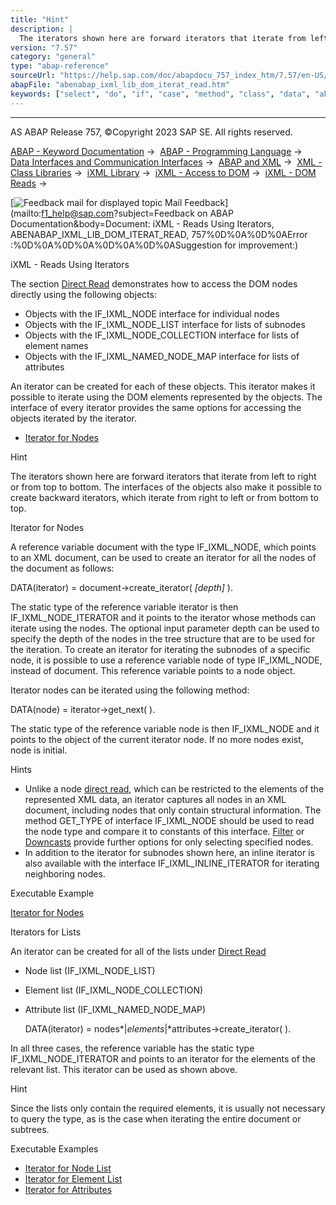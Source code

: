 ```yaml
---
title: "Hint"
description: |
  The iterators shown here are forward iterators that iterate from left to right or from top to bottom. The interfaces of the objects also make it possible to create backward iterators, which iterate from right to left or from bottom to top. Iterator for Nodes A reference variable document with the ty
version: "7.57"
category: "general"
type: "abap-reference"
sourceUrl: "https://help.sap.com/doc/abapdocu_757_index_htm/7.57/en-US/abenabap_ixml_lib_dom_iterat_read.htm"
abapFile: "abenabap_ixml_lib_dom_iterat_read.htm"
keywords: ["select", "do", "if", "case", "method", "class", "data", "abenabap", "ixml", "lib", "dom", "iterat", "read"]
---
```


* * *

AS ABAP Release 757, ©Copyright 2023 SAP SE. All rights reserved.

[ABAP - Keyword Documentation](https://help.sap.com/doc/abapdocu_757_index_htm/7.57/en-US/abenabap.htm) →  [ABAP - Programming Language](https://help.sap.com/doc/abapdocu_757_index_htm/7.57/en-US/abenabap_reference.htm) →  [Data Interfaces and Communication Interfaces](https://help.sap.com/doc/abapdocu_757_index_htm/7.57/en-US/abenabap_data_communication.htm) →  [ABAP and XML](https://help.sap.com/doc/abapdocu_757_index_htm/7.57/en-US/abenabap_xml.htm) →  [XML - Class Libraries](https://help.sap.com/doc/abapdocu_757_index_htm/7.57/en-US/abenabap_xml_libs.htm) →  [iXML Library](https://help.sap.com/doc/abapdocu_757_index_htm/7.57/en-US/abenabap_ixml_lib.htm) →  [iXML - Access to DOM](https://help.sap.com/doc/abapdocu_757_index_htm/7.57/en-US/abenabap_ixml_lib_dom_access.htm) →  [iXML - DOM Reads](https://help.sap.com/doc/abapdocu_757_index_htm/7.57/en-US/abenabap_ixml_lib_dom_access_read.htm) → 

 [![](Mail.gif?object=Mail.gif&sap-language=EN "Feedback mail for displayed topic") Mail Feedback](mailto:f1_help@sap.com?subject=Feedback on ABAP Documentation&body=Document: iXML - Reads Using Iterators, ABENABAP_IXML_LIB_DOM_ITERAT_READ, 757%0D%0A%0D%0AError
:%0D%0A%0D%0A%0D%0A%0D%0ASuggestion for improvement:)

iXML - Reads Using Iterators

The section [Direct Read](https://help.sap.com/doc/abapdocu_757_index_htm/7.57/en-US/abenabap_ixml_lib_dom_direct_read.htm) demonstrates how to access the DOM nodes directly using the following objects:

-   Objects with the IF\_IXML\_NODE interface for individual nodes
-   Objects with the IF\_IXML\_NODE\_LIST interface for lists of subnodes
-   Objects with the IF\_IXML\_NODE\_COLLECTION interface for lists of element names
-   Objects with the IF\_IXML\_NAMED\_NODE\_MAP interface for lists of attributes

An iterator can be created for each of these objects. This iterator makes it possible to iterate using the DOM elements represented by the objects. The interface of every iterator provides the same options for accessing the objects iterated by the iterator.

-   [Iterator for Nodes](#abenabap-ixml-lib-dom-iterat-read-1-------iterators-for-lists---@ITOC@@ABENABAP_IXML_LIB_DOM_ITERAT_READ_2)

Hint

The iterators shown here are forward iterators that iterate from left to right or from top to bottom. The interfaces of the objects also make it possible to create backward iterators, which iterate from right to left or from bottom to top.

Iterator for Nodes   

A reference variable document with the type IF\_IXML\_NODE, which points to an XML document, can be used to create an iterator for all the nodes of the document as follows:

DATA(iterator) = document->create\_iterator( *\[*depth*\]* ).

The static type of the reference variable iterator is then IF\_IXML\_NODE\_ITERATOR and it points to the iterator whose methods can iterate using the nodes. The optional input parameter depth can be used to specify the depth of the nodes in the tree structure that are to be used for the iteration. To create an iterator for iterating the subnodes of a specific node, it is possible to use a reference variable node of type IF\_IXML\_NODE, instead of document. This reference variable points to a node object.

Iterator nodes can be iterated using the following method:

DATA(node) = iterator->get\_next( ).

The static type of the reference variable node is then IF\_IXML\_NODE and it points to the object of the current iterator node. If no more nodes exist, node is initial.

Hints

-   Unlike a node [direct read](https://help.sap.com/doc/abapdocu_757_index_htm/7.57/en-US/abenabap_ixml_lib_dom_direct_read.htm), which can be restricted to the elements of the represented XML data, an iterator captures all nodes in an XML document, including nodes that only contain structural information. The method GET\_TYPE of interface IF\_IXML\_NODE should be used to read the node type and compare it to constants of this interface. [Filter](https://help.sap.com/doc/abapdocu_757_index_htm/7.57/en-US/abenabap_ixml_lib_dom_filter_read.htm) or [Downcasts](https://help.sap.com/doc/abapdocu_757_index_htm/7.57/en-US/abenixml_down_casts.htm) provide further options for only selecting specified nodes.
-   In addition to the iterator for subnodes shown here, an inline iterator is also available with the interface IF\_IXML\_INLINE\_ITERATOR for iterating neighboring nodes.

Executable Example

[Iterator for Nodes](https://help.sap.com/doc/abapdocu_757_index_htm/7.57/en-US/abenixml_node_iterator_abexa.htm)

Iterators for Lists   

An iterator can be created for all of the lists under [Direct Read](https://help.sap.com/doc/abapdocu_757_index_htm/7.57/en-US/abenabap_ixml_lib_dom_direct_read.htm)

-   Node list (IF\_IXML\_NODE\_LIST)
-   Element list (IF\_IXML\_NODE\_COLLECTION)
-   Attribute list (IF\_IXML\_NAMED\_NODE\_MAP)
    
    DATA(iterator) = nodes*|*elements*|*attributes->create\_iterator( ).
    

In all three cases, the reference variable has the static type IF\_IXML\_NODE\_ITERATOR and points to an iterator for the elements of the relevant list. This iterator can be used as shown above.

Hint

Since the lists only contain the required elements, it is usually not necessary to query the type, as is the case when iterating the entire document or subtrees.

Executable Examples

-   [Iterator for Node List](https://help.sap.com/doc/abapdocu_757_index_htm/7.57/en-US/abenixml_node_list_iterator_abexa.htm)
-   [Iterator for Element List](https://help.sap.com/doc/abapdocu_757_index_htm/7.57/en-US/abenixml_name_list_iterator_abexa.htm)
-   [Iterator for Attributes](https://help.sap.com/doc/abapdocu_757_index_htm/7.57/en-US/abenixml_attributes_iterator_abexa.htm)